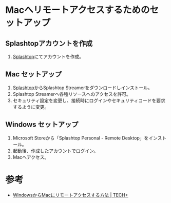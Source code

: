 # Macへリモートアクセスするためのセットアップ

## Splashtopアカウントを作成

1. [Splashtop](https://www.splashtop.com/)にてアカウントを作成。

## Mac セットアップ

1. [Splashtop](https://www.splashtop.com/)からSplashtop Streamerをダウンロードしインストール。
2. Splashtop Streamerへ各種リソースへのアクセスを許可。
3. セキュリティ設定を変更し、接続時にログインやセキュリティコードを要求するように変更。

## Windows セットアップ

1. Microsoft Storeから「Splashtop Personal - Remote Desktop」をインストール。
2. 起動後、作成したアカウントでログイン。
3. Macへアクセス。

# 参考

- [WindowsからMacにリモートアクセスする方法 \| TECH\+](https://news.mynavi.jp/article/20210805-1930657/)
